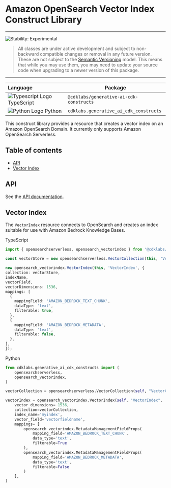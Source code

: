 # Amazon OpenSearch Vector Index Construct Library
<!--BEGIN STABILITY BANNER-->

---

![Stability: Experimental](https://img.shields.io/badge/stability-Experimental-important.svg?style=for-the-badge)

> All classes are under active development and subject to non-backward compatible changes or removal in any
> future version. These are not subject to the [Semantic Versioning](https://semver.org/) model.
> This means that while you may use them, you may need to update your source code when upgrading to a newer version of this package.

---
<!--END STABILITY BANNER-->


| **Language**     | **Package**        |
|:-------------|-----------------|
|![Typescript Logo](https://docs.aws.amazon.com/cdk/api/latest/img/typescript32.png) TypeScript|`@cdklabs/generative-ai-cdk-constructs`|
|![Python Logo](https://docs.aws.amazon.com/cdk/api/latest/img/python32.png) Python|`cdklabs.generative_ai_cdk_constructs`|

This construct library provides a resource that creates a vector index on an Amazon OpenSearch Domain. It currently only supports Amazon OpenSearch Serverless.

## Table of contents
- [API](#api)
- [Vector Index](#vector-index)


## API
See the [API documentation](../../../apidocs/modules/opensearchserverless.md).

## Vector Index
The `VectorIndex` resource connects to OpenSearch and creates an index suitable for use with Amazon Bedrock Knowledge Bases.

TypeScript

```ts
import { opensearchserverless, opensearch_vectorindex } from '@cdklabs/generative-ai-cdk-constructs';

const vectorStore = new opensearchserverless.VectorCollection(this, 'VectorCollection');

new opensearch_vectorindex.VectorIndex(this, 'VectorIndex', {
collection: vectorStore,
indexName,
vectorField,
vectorDimensions: 1536,
mappings: [
  {
    mappingField: 'AMAZON_BEDROCK_TEXT_CHUNK',
    dataType: 'text',
    filterable: true,
  },
  {
    mappingField: 'AMAZON_BEDROCK_METADATA',
    dataType: 'text',
    filterable: false,
  },
],
});
```

Python
```python
from cdklabs.generative_ai_cdk_constructs import (
    opensearchserverless,
    opensearch_vectorindex,
)

vectorCollection = opensearchserverless.VectorCollection(self, "VectorCollection")

vectorIndex = opensearch_vectorindex.VectorIndex(self, "VectorIndex",
    vector_dimensions= 1536,
    collection=vectorCollection,
    index_name='myindex',
    vector_field='vectorfieldname',
    mappings= [
        opensearch_vectorindex.MetadataManagementFieldProps(
            mapping_field='AMAZON_BEDROCK_TEXT_CHUNK',
            data_type='text',
            filterable=True
        ),
        opensearch_vectorindex.MetadataManagementFieldProps(
            mapping_field='AMAZON_BEDROCK_METADATA',
            data_type='text',
            filterable=False
        )
    ],
)
```